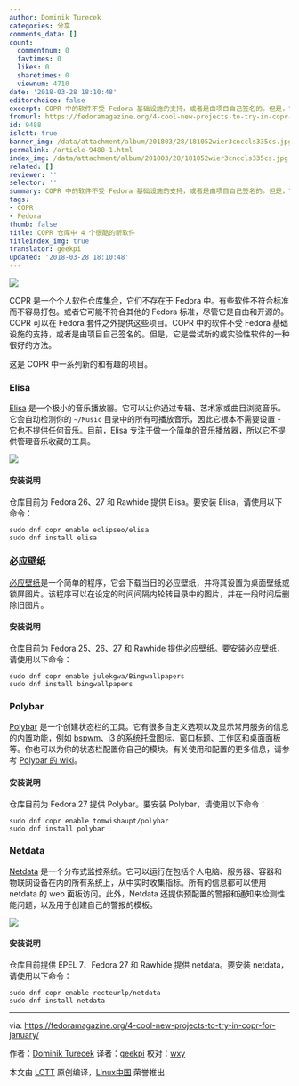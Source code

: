 ```yaml
---
author: Dominik Turecek
categories: 分享
comments_data: []
count:
  commentnum: 0
  favtimes: 0
  likes: 0
  sharetimes: 0
  viewnum: 4710
date: '2018-03-28 18:10:48'
editorchoice: false
excerpt: COPR 中的软件不受 Fedora 基础设施的支持，或者是由项目自己签名的。但是，它是尝试新的或实验性软件的一种很好的方法。
fromurl: https://fedoramagazine.org/4-cool-new-projects-to-try-in-copr-for-january/
id: 9488
islctt: true
banner_img: /data/attachment/album/201803/28/181052wier3cnccls335cs.jpg
permalink: /article-9488-1.html
index_img: /data/attachment/album/201803/28/181052wier3cnccls335cs.jpg.thumb.jpg
related: []
reviewer: ''
selector: ''
summary: COPR 中的软件不受 Fedora 基础设施的支持，或者是由项目自己签名的。但是，它是尝试新的或实验性软件的一种很好的方法。
tags:
- COPR
- Fedora
thumb: false
title: COPR 仓库中 4 个很酷的新软件
titleindex_img: true
translator: geekpi
updated: '2018-03-28 18:10:48'
---
```


![](/data/attachment/album/201803/28/181052wier3cnccls335cs.jpg)


COPR 是一个个人软件仓库[集合](https://copr.fedorainfracloud.org/)，它们不存在于 Fedora 中。有些软件不符合标准而不容易打包。或者它可能不符合其他的 Fedora 标准，尽管它是自由和开源的。COPR 可以在 Fedora 套件之外提供这些项目。COPR 中的软件不受 Fedora 基础设施的支持，或者是由项目自己签名的。但是，它是尝试新的或实验性软件的一种很好的方法。


这是 COPR 中一系列新的和有趣的项目。


### Elisa


[Elisa](https://community.kde.org/Elisa) 是一个极小的音乐播放器。它可以让你通过专辑、艺术家或曲目浏览音乐。它会自动检测你的 `~/Music` 目录中的所有可播放音乐，因此它根本不需要设置 - 它也不提供任何音乐。目前，Elisa 专注于做一个简单的音乐播放器，所以它不提供管理音乐收藏的工具。


![](/data/attachment/album/201803/28/181055cdlw000l1s000dnv.png)


#### 安装说明


仓库目前为 Fedora 26、27 和 Rawhide 提供 Elisa。要安装 Elisa，请使用以下命令：



```
sudo dnf copr enable eclipseo/elisa
sudo dnf install elisa

```

### 必应壁纸


[必应壁纸](http://bingwallpapers.lekgoara.com/)是一个简单的程序，它会下载当日的必应壁纸，并将其设置为桌面壁纸或锁屏图片。该程序可以在设定的时间间隔内轮转目录中的图片，并在一段时间后删除旧图片。


#### 安装说明


仓库目前为 Fedora 25、26、27 和 Rawhide 提供必应壁纸。要安装必应壁纸，请使用以下命令：



```
sudo dnf copr enable julekgwa/Bingwallpapers
sudo dnf install bingwallpapers

```

### Polybar


[Polybar](https://github.com/jaagr/polybar) 是一个创建状态栏的工具。它有很多自定义选项以及显示常用服务的信息的内置功能，例如 [bspwm](https://github.com/baskerville/bspwm)、[i3](https://i3wm.org/) 的系统托盘图标、窗口标题、工作区和桌面面板等。你也可以为你的状态栏配置你自己的模块。有关使用和配置的更多信息，请参考 [Polybar 的 wiki](https://github.com/jaagr/polybar/wiki)。


#### 安装说明


仓库目前为 Fedora 27 提供 Polybar。要安装 Polybar，请使用以下命令：



```
sudo dnf copr enable tomwishaupt/polybar
sudo dnf install polybar

```

### Netdata


[Netdata](http://my-netdata.io/) 是一个分布式监控系统。它可以运行在包括个人电脑、服务器、容器和物联网设备在内的所有系统上，从中实时收集指标。所有的信息都可以使用 netdata 的 web 面板访问。此外，Netdata 还提供预配置的警报和通知来检测性能问题，以及用于创建自己的警报的模板。


![](/data/attachment/album/201803/28/181100b0k20kg2g801ankk.png)


#### 安装说明


仓库目前提供 EPEL 7、Fedora 27 和 Rawhide 提供 netdata。要安装 netdata，请使用以下命令：



```
sudo dnf copr enable recteurlp/netdata
sudo dnf install netdata

```



---


via: <https://fedoramagazine.org/4-cool-new-projects-to-try-in-copr-for-january/>


作者：[Dominik Turecek](https://fedoramagazine.org) 译者：[geekpi](https://github.com/geekpi) 校对：[wxy](https://github.com/wxy)


本文由 [LCTT](https://github.com/LCTT/TranslateProject) 原创编译，[Linux中国](https://linux.cn/) 荣誉推出